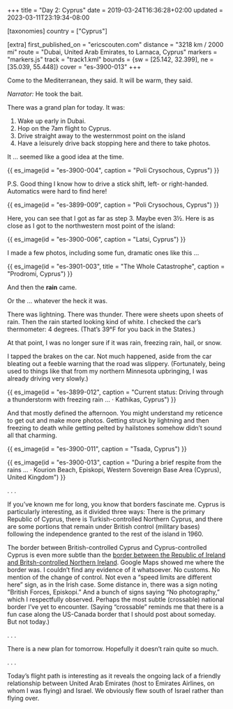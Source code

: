 +++
title = "Day 2: Cyprus"
date = 2019-03-24T16:36:28+02:00
updated = 2023-03-11T23:19:34-08:00

[taxonomies]
country = ["Cyprus"]

[extra]
first_published_on = "ericscouten.com"
distance = "3218 km / 2000 mi"
route = "Dubai, United Arab Emirates, to Larnaca, Cyprus"
markers = "markers.js"
track = "track1.kml"
bounds = {sw = [25.142, 32.399], ne = [35.039, 55.448]}
cover = "es-3900-013"
+++

Come to the Mediterranean, they said. It will be warm, they said.

_Narrator:_ He took the bait.

<!-- more -->

There was a grand plan for today. It was:

1. Wake up early in Dubai.
2. Hop on the 7am flight to Cyprus.
3. Drive straight away to the westernmost point on the island
4. Have a leisurely drive back stopping here and there to take photos.

It … seemed like a good idea at the time.

{{ es_image(id = "es-3900-004", caption = "Poli Crysochous, Cyprus") }}

P.S. Good thing I know how to drive a stick shift, left- or right-handed. Automatics were hard to find here!

{{ es_image(id = "es-3899-009", caption = "Poli Crysochous, Cyprus") }}

Here, you can see that I got as far as step 3. Maybe even 3½. Here is as close as I got to the northwestern most point of the island:

{{ es_image(id = "es-3900-006", caption = "Latsi, Cyprus") }}

I made a few photos, including some fun, dramatic ones like this ...

{{ es_image(id = "es-3901-003", title = "The Whole Catastrophe", caption = "Prodromi, Cyprus") }}

And then the **rain** came.

Or the ... whatever the heck it was.

There was lightning. There was thunder. There were sheets upon sheets of rain. Then the rain started looking kind of white. I checked the car’s thermometer: 4 degrees. (That’s 39°F for you back in the States.)

At that point, I was no longer sure if it was rain, freezing rain, hail, or snow.

I tapped the brakes on the car. Not much happened, aside from the car bleating out a feeble warning that the road was slippery. (Fortunately, being used to things like that from my northern Minnesota upbringing, I was already driving very slowly.)

{{ es_image(id = "es-3899-012", caption = "Current status: Driving through a thunderstorm with freezing rain … · Kathikas, Cyprus") }}

And that mostly defined the afternoon. You might understand my reticence to get out and make more photos. Getting struck by lightning and then freezing to death while getting pelted by hailstones somehow didn’t sound all that charming.


{{ es_image(id = "es-3900-011", caption = "Tsada, Cyprus") }}

{{ es_image(id = "es-3900-013", caption = "During a brief respite from the rains … · Kourion Beach, Episkopi, Western Sovereign Base Area (Cyprus), United Kingdom") }}

. . .

If you’ve known me for long, you know that borders fascinate me. Cyprus is particularly interesting, as it divided three ways: There is the primary Republic of Cyprus, there is Turkish-controlled Northern Cyprus, and there are some portions that remain under British control (military bases) following the independence granted to the rest of the island in 1960.

The border between British-controlled Cyprus and Cyprus-controlled Cyprus is even more subtle than the [border between the Republic of Ireland and Britsh-controlled Northern Ireland](https://www.ericscouten.com/articles/day-3-i-cross-lines/). Google Maps showed me where the border was. I couldn’t find any evidence of it whatsoever. No customs. No mention of the change of control. Not even a “speed limits are different here” sign, as in the Irish case. Some distance in, there was a sign noting "British Forces, Episkopi.” And a bunch of signs saying “No photography,” which I respectfully observed. Perhaps the most subtle (crossable) national border I’ve yet to encounter. (Saying “crossable” reminds me that there is a fun case along the US-Canada border that I should post about someday. But not today.)

. . .

There is a new plan for tomorrow. Hopefully it doesn’t rain quite so much.

. . .

Today’s flight path is interesting as it reveals the ongoing lack of a friendly relationship between United Arab Emirates (host to Emirates Airlines, on whom I was flying) and Israel. We obviously flew south of Israel rather than flying over.
